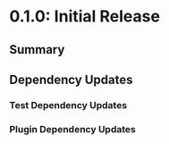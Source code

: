# 0.1.0: Initial Release

## Summary

## Dependency Updates

### Test Dependency Updates

### Plugin Dependency Updates
